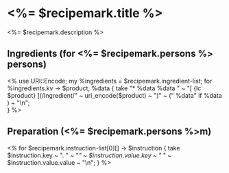 # <%= $recipemark.title %>

<%= $recipemark.description %>

## Ingredients (for <%= $recipemark.persons %> persons)

<%
use URI::Encode;
my %ingredients = $recipemark.ingredient-list;
for %ingredients.kv -> $product, %data {
    take "* %data<quantity> %data<unit> "
        ~ "[ {lc $product} ](/Ingredient/" ~ uri_encode($product) ~ ")"
                    ~ (" %data<options>" if %data<options> ) ~ "\n";   
} %>

## Preparation (<%= $recipemark.persons %>m)

<% 
for $recipemark.instruction-list[0][] -> $instruction {
    take $instruction.key ~ ". " ~ "*" ~ $instruction.value.key ~ "* "
            ~ $instruction.value.value ~ "\n";
}
%>
